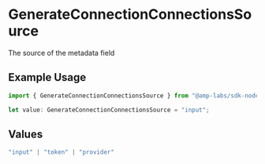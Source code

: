 # GenerateConnectionConnectionsSource

The source of the metadata field

## Example Usage

```typescript
import { GenerateConnectionConnectionsSource } from "@amp-labs/sdk-node-platform/models/operations";

let value: GenerateConnectionConnectionsSource = "input";
```

## Values

```typescript
"input" | "token" | "provider"
```